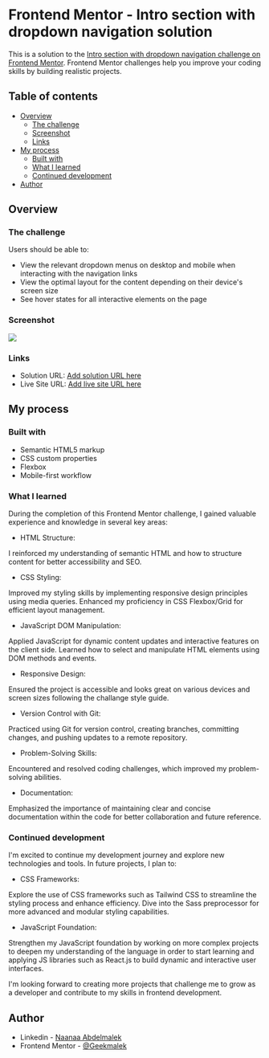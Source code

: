 # Frontend Mentor - Intro section with dropdown navigation solution

This is a solution to the [Intro section with dropdown navigation challenge on Frontend Mentor](https://www.frontendmentor.io/challenges/intro-section-with-dropdown-navigation-ryaPetHE5). Frontend Mentor challenges help you improve your coding skills by building realistic projects. 

## Table of contents

- [Overview](#overview)
  - [The challenge](#the-challenge)
  - [Screenshot](#screenshot)
  - [Links](#links)
- [My process](#my-process)
  - [Built with](#built-with)
  - [What I learned](#what-i-learned)
  - [Continued development](#continued-development)
- [Author](#author)



## Overview

### The challenge

Users should be able to:

- View the relevant dropdown menus on desktop and mobile when interacting with the navigation links
- View the optimal layout for the content depending on their device's screen size
- See hover states for all interactive elements on the page

### Screenshot

![](./screenshot.jpg)


### Links

- Solution URL: [Add solution URL here](https://your-solution-url.com)
- Live Site URL: [Add live site URL here](https://your-live-site-url.com)

## My process

### Built with

- Semantic HTML5 markup
- CSS custom properties
- Flexbox
- Mobile-first workflow


### What I learned

During the completion of this Frontend Mentor challenge, I gained valuable experience and knowledge in several key areas:

- HTML Structure:

I reinforced my understanding of semantic HTML and how to structure content for better accessibility and SEO.

- CSS Styling:

Improved my styling skills by implementing responsive design principles using media queries.
Enhanced my proficiency in CSS Flexbox/Grid for efficient layout management.

- JavaScript DOM Manipulation:

Applied JavaScript for dynamic content updates and interactive features on the client side.
Learned how to select and manipulate HTML elements using DOM methods and events.

- Responsive Design:

Ensured the project is accessible and looks great on various devices and screen sizes following the challange style guide.

- Version Control with Git:

Practiced using Git for version control, creating branches, committing changes, and pushing updates to a remote repository.

- Problem-Solving Skills:

Encountered and resolved coding challenges, which improved my problem-solving abilities.

- Documentation:

Emphasized the importance of maintaining clear and concise documentation within the code for better collaboration and future reference.


### Continued development

I'm excited to continue my development journey and explore new technologies and tools. In future projects, I plan to:

- CSS Frameworks:

Explore the use of CSS frameworks such as Tailwind CSS to streamline the styling process and enhance efficiency.
Dive into the Sass preprocessor for more advanced and modular styling capabilities.

- JavaScript Foundation:

Strengthen my JavaScript foundation by working on more complex projects to deepen my understanding of the language in order to start learning and applying JS libraries such as React.js to build dynamic and interactive user interfaces.


I'm looking forward to creating more projects that challenge me to grow as a developer and contribute to my skills in frontend development. 


## Author

- Linkedin - [Naanaa Abdelmalek](https://www.linkedin.com/in/naanaaabdelmalek/)
- Frontend Mentor - [@Geekmalek](https://www.frontendmentor.io/profile/Geekmalek)







